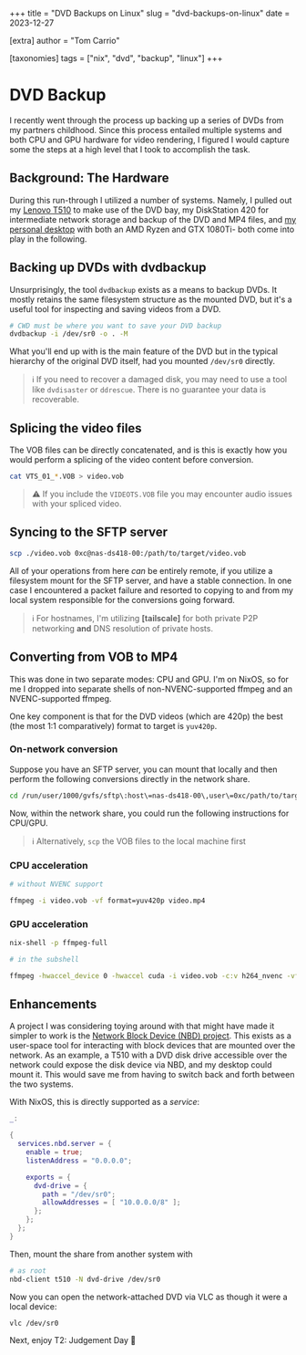 +++
title = "DVD Backups on Linux"
slug = "dvd-backups-on-linux"
date = 2023-12-27

[extra]
author = "Tom Carrio"

[taxonomies]
tags = ["nix", "dvd", "backup", "linux"]
+++

# DVD Backup

I recently went through the process up backing up a series of DVDs from my partners childhood. Since this process entailed multiple systems and both CPU and GPU hardware for video rendering, I figured I would capture some the steps at a high level that I took to accomplish the task.

## Background: The Hardware

During this run-through I utilized a number of systems. Namely, I pulled out my [Lenovo T510][lenovo-t510-nix] to make use of the DVD bay, my DiskStation 420 for intermediate network storage and backup of the DVD and MP4 files, and [my personal desktop][glass-nix] with both an AMD Ryzen and GTX 1080Ti- both come into play in the following.

## Backing up DVDs with dvdbackup

Unsurprisingly, the tool `dvdbackup` exists as a means to backup DVDs. It mostly retains the same filesystem structure as the mounted DVD, but it's a useful tool for inspecting and saving videos from a DVD.

```sh
# CWD must be where you want to save your DVD backup
dvdbackup -i /dev/sr0 -o . -M
```

What you'll end up with is the main feature of the DVD but in the typical hierarchy of the original DVD itself, had you mounted `/dev/sr0` directly.

> ℹ️ If you need to recover a damaged disk, you may need to use a tool like `dvdisaster` or `ddrescue`. There is no guarantee your data is recoverable.

## Splicing the video files

The VOB files can be directly concatenated, and is this is exactly how you would perform a splicing of the video content before conversion.

```sh
cat VTS_01_*.VOB > video.vob
```

> ⚠️ If you include the `VIDEOTS.VOB` file you may encounter audio issues with your spliced video. 

## Syncing to the SFTP server

```sh
scp ./video.vob 0xc@nas-ds418-00:/path/to/target/video.vob
```

All of your operations from here _can_ be entirely remote, if you utilize a filesystem mount for the SFTP server, and have a stable connection. In one case I encountered a packet failure and resorted to copying to and from my local system responsible for the conversions going forward.

> ℹ️ For hostnames, I'm utilizing **[tailscale]** for both private P2P networking **and** DNS resolution of private hosts.

## Converting from VOB to MP4

This was done in two separate modes: CPU and GPU. I'm on NixOS, so for me I dropped into separate shells of non-NVENC-supported ffmpeg and an NVENC-supported ffmpeg.

One key component is that for the DVD videos (which are 420p) the best (the most 1:1 comparatively) format to target is `yuv420p`.

### On-network conversion

Suppose you have an SFTP server, you can mount that locally and then perform the following conversions directly in the network share.

```sh
cd /run/user/1000/gvfs/sftp\:host\=nas-ds418-00\,user\=0xc/path/to/target
```

Now, within the network share, you could run the following instructions for CPU/GPU.

> ℹ️ Alternatively, `scp` the VOB files to the local machine first

### CPU acceleration

```sh
# without NVENC support

ffmpeg -i video.vob -vf format=yuv420p video.mp4
```

### GPU acceleration

```sh
nix-shell -p ffmpeg-full

# in the subshell

ffmpeg -hwaccel_device 0 -hwaccel cuda -i video.vob -c:v h264_nvenc -vf format=yuv420p video.mp4
```

## Enhancements

A project I was considering toying around with that might have made it simpler to work is the [Network Block Device (NBD) project][nbd]. This exists as a user-space tool for interacting with block devices that are mounted over the network. As an example, a T510 with a DVD disk drive accessible over the network could expose the disk device via NBD, and my desktop could mount it. This would save me from having to switch back and forth between the two systems.

With NixOS, this is directly supported as a *service*:

```nix
_:

{
  services.nbd.server = {
    enable = true;
    listenAddress = "0.0.0.0";

    exports = {
      dvd-drive = {
        path = "/dev/sr0";
        allowAddresses = [ "10.0.0.0/8" ];
      };
    };
  };
}
```

Then, mount the share from another system with

```sh
# as root
nbd-client t510 -N dvd-drive /dev/sr0
```

Now you can open the network-attached DVD via VLC as though it were a local device:

```sh
vlc /dev/sr0
```

Next, enjoy T2: Judgement Day 👋

<!-- References -->

[lenovo-t510-nix]: https://github.com/tcarrio/nix-config/blob/main/nixos/workstation/t510/default.nix
[glass-nix]: https://github.com/tcarrio/nix-config/blob/main/nixos/workstation/glass/default.nix
[nbd]: https://nbd.sourceforge.io/